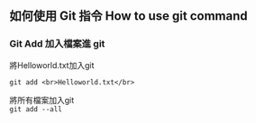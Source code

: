 ## 如何使用 Git 指令 How to use git command


### Git Add 加入檔案進 git  
將Helloworld.txt加入git  
```
git add <br>Helloworld.txt</br>
```

將所有檔案加入git  
`git add --all`
